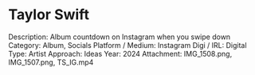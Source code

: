 # Taylor Swift

Description: Album countdown on Instagram when you swipe down
Category: Album, Socials
Platform / Medium: Instagram
Digi / IRL: Digital
Type: Artist
Approach: Ideas
Year: 2024
Attachment: IMG_1508.png, IMG_1507.png, TS_IG.mp4